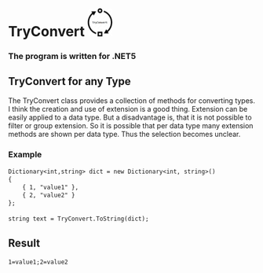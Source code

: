 # TryConvert <img src="./TryConvert.png" style="width:50px;"/>

### The program is written for .NET5

## TryConvert for any Type

The TryConvert class provides a collection of methods for converting types. I think the creation and use of extension is a good thing. 
Extension can be easily applied to a data type. But a disadvantage is, that it is not possible to filter or group extension. 
So it is possible that per data type many extension methods are shown per data type. Thus the selection becomes unclear.

### Example
```
Dictionary<int,string> dict = new Dictionary<int, string>() 
{
    { 1, "value1" },
    { 2, "value2" }
};

string text = TryConvert.ToString(dict);

```
## Result
```
1=value1;2=value2
```
